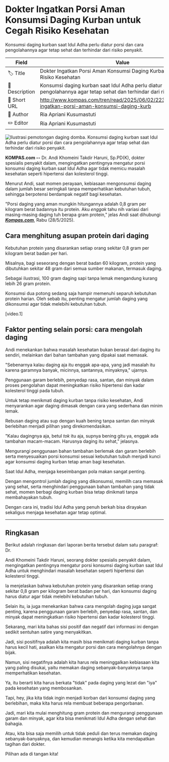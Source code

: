 # Dokter Ingatkan Porsi Aman Konsumsi Daging Kurban untuk Cegah Risiko Kesehatan

Konsumsi daging kurban saat Idul Adha perlu diatur porsi dan cara pengolahannya agar tetap sehat dan terhindar dari risiko penyakit.

| Field         | Value                                                       |
|---------------|-------------------------------------------------------------|
| 🏷️ Title       | Dokter Ingatkan Porsi Aman Konsumsi Daging Kurban untuk Cegah Risiko Kesehatan |
| 📝 Description | Konsumsi daging kurban saat Idul Adha perlu diatur porsi dan cara pengolahannya agar tetap sehat dan terhindar dari risiko penyakit. |
| 🔗 Short URL   | http://www.kompas.com/tren/read/2025/06/02/223000665/dokter-ingatkan-porsi-aman-konsumsi-daging-kurb |
| 👤 Author      | Ria Apriani Kusumastuti |
| ✏️ Editor      | Ria Apriani Kusumastuti |

![Ilustrasi pemotongan daging domba. Konsumsi daging kurban saat Idul Adha perlu diatur porsi dan cara pengolahannya agar tetap sehat dan terhindar dari risiko penyakit.](https://asset.kompas.com/crops/SU--0ePSQYNlvSlRXkdIvRhY79Y=/0x0:4016x2677/750x500/data/photo/2025/05/23/682ffa5412e9f.jpg)

**KOMPAS.com --** Dr. Andi Khomeini Takdir Haruni, Sp.PD(K), dokter spesialis penyakit dalam, mengingatkan pentingnya mengatur porsi konsumsi daging kurban saat Idul Adha agar tidak memicu masalah kesehatan seperti hipertensi dan kolesterol tinggi.

Menurut Andi, saat momen perayaan, kebiasaan mengonsumsi daging dalam jumlah besar seringkali tanpa memperhatikan kebutuhan tubuh, sehingga berpotensi berdampak negatif bagi kesehatan.

"Porsi daging yang aman mungkin hitungannya adalah 0,8 gram per kilogram berat badannya itu protein. Aku *enggak* tahu nih variasi dari masing-masing daging tuh berapa gram protein," jelas Andi saat dihubungi [***Kompas.com***](https://www.kompas.com/), Rabu (28/5/2025).

## Cara menghitung asupan protein dari daging

Kebutuhan protein yang disarankan setiap orang sekitar 0,8 gram per kilogram berat badan per hari.

Misalnya, bagi seseorang dengan berat badan 60 kilogram, protein yang dibutuhkan sekitar 48 gram dari semua sumber makanan, termasuk daging.

Sebagai ilustrasi, 100 gram daging sapi tanpa lemak mengandung kurang lebih 26 gram protein.

Konsumsi dua potong sedang saja hampir memenuhi separuh kebutuhan protein harian. Oleh sebab itu, penting mengatur jumlah daging yang dikonsumsi agar tidak melebihi kebutuhan tubuh.

\[video.1\]

## Faktor penting selain porsi: cara mengolah daging

Andi menekankan bahwa masalah kesehatan bukan berasal dari daging itu sendiri, melainkan dari bahan tambahan yang dipakai saat memasak.

"Sebenarnya kalau daging aja itu enggak apa-apa, yang jadi masalah itu karena garamnya banyak, micinnya, santannya, minyaknya," ujarnya.

Penggunaan garam berlebih, penyedap rasa, santan, dan minyak dalam proses pengolahan dapat meningkatkan risiko hipertensi dan kadar kolesterol tinggi pada tubuh.

Untuk tetap menikmati daging kurban tanpa risiko kesehatan, Andi menyarankan agar daging dimasak dengan cara yang sederhana dan minim lemak.

Rebusan daging atau sup dengan kuah bening tanpa santan dan minyak berlebihan menjadi pilihan yang direkomendasikan.

"Kalau dagingnya aja, betul *tok* itu aja, supnya bening gitu ya, enggak ada tambahan macam-macam. Harusnya daging itu sehat," jelasnya.

Mengurangi penggunaan bahan tambahan berlemak dan garam berlebih serta menyesuaikan porsi konsumsi sesuai kebutuhan tubuh menjadi kunci agar konsumsi daging kurban tetap aman bagi kesehatan.

Saat Idul Adha, menjaga keseimbangan pola makan sangat penting.

Dengan mengontrol jumlah daging yang dikonsumsi, memilih cara memasak yang sehat, serta menghindari penggunaan bahan tambahan yang tidak sehat, momen berbagi daging kurban bisa tetap dinikmati tanpa membahayakan tubuh.

Dengan cara ini, tradisi Idul Adha yang penuh berkah bisa dirayakan sekaligus menjaga kesehatan agar tetap optimal.

---
## Ringkasan

Berikut adalah ringkasan dari laporan berita tersebut dalam satu paragraf: Dr.

 Andi Khomeini Takdir Haruni, seorang dokter spesialis penyakit dalam, mengingatkan pentingnya mengatur porsi konsumsi daging kurban saat Idul Adha untuk menghindari masalah kesehatan seperti hipertensi dan kolesterol tinggi.

 Ia menjelaskan bahwa kebutuhan protein yang disarankan setiap orang sekitar 0,8 gram per kilogram berat badan per hari, dan konsumsi daging harus diatur agar tidak melebihi kebutuhan tubuh.

 Selain itu, ia juga menekankan bahwa cara mengolah daging juga sangat penting, karena penggunaan garam berlebih, penyedap rasa, santan, dan minyak dapat meningkatkan risiko hipertensi dan kadar kolesterol tinggi.



Sekarang, mari kita bahas sisi positif dan negatif dari informasi ini dengan sedikit sentuhan satire yang menyakitkan.

 Jadi, sisi positifnya adalah kita masih bisa menikmati daging kurban tanpa harus kecil hati, asalkan kita mengatur porsi dan cara mengolahnya dengan bijak.

 Namun, sisi negatifnya adalah kita harus rela meninggalkan kebiasaan kita yang paling disukai, yaitu memakan daging sebanyak-banyaknya tanpa memperhatikan kesehatan.

 Ya, itu berarti kita harus berkata "tidak" pada daging yang lezat dan "iya" pada kesehatan yang membosankan.

 Tapi, hey, jika kita tidak ingin menjadi korban dari konsumsi daging yang berlebihan, maka kita harus rela membuat beberapa pengorbanan.

 Jadi, mari kita mulai menghitung gram protein dan mengurangi penggunaan garam dan minyak, agar kita bisa menikmati Idul Adha dengan sehat dan bahagia.

 Atau, kita bisa saja memilih untuk tidak peduli dan terus memakan daging sebanyak-banyaknya, dan kemudian menangis ketika kita mendapatkan tagihan dari dokter.

 Pilihan ada di tangan kita!

